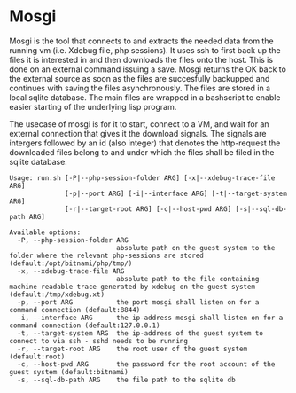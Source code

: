 # Mosgi

Mosgi is the tool that connects to and extracts the needed data from the running vm (i.e. Xdebug file, php sessions). It uses ssh to first back up the
files it is interested in and then downloads the files onto the host. This is done on an external command issuing a save. Mosgi returns the OK back
to the external source as soon as the files are succesfully backupped and continues with saving the files asynchronously. The files are stored in
a local sqlite database. The main files are wrapped in a bashscript to enable easier starting of the underlying lisp program.

The usecase of mosgi is for it to start, connect to a VM, and wait for an external connection that gives it the download signals. The signals are
intergers followed by an id (also integer) that denotes the http-request the downloaded files belong to and under which the files shall be filed
in the sqlite database.


```
Usage: run.sh [-P|--php-session-folder ARG] [-x|--xdebug-trace-file ARG]
              [-p|--port ARG] [-i|--interface ARG] [-t|--target-system ARG]
              [-r|--target-root ARG] [-c|--host-pwd ARG] [-s|--sql-db-path ARG]

Available options:
  -P, --php-session-folder ARG
                           absolute path on the guest system to the folder where the relevant php-sessions are stored (default:/opt/bitnami/php/tmp/)
  -x, --xdebug-trace-file ARG
                           absolute path to the file containing machine readable trace generated by xdebug on the guest system (default:/tmp/xdebug.xt)
  -p, --port ARG           the port mosgi shall listen on for a command connection (default:8844)
  -i, --interface ARG      the ip-address mosgi shall listen on for a command connection (default:127.0.0.1)
  -t, --target-system ARG  the ip-address of the guest system to connect to via ssh - sshd needs to be running
  -r, --target-root ARG    the root user of the guest system (default:root)
  -c, --host-pwd ARG       the password for the root account of the guest system (default:bitnami)
  -s, --sql-db-path ARG    the file path to the sqlite db
```

